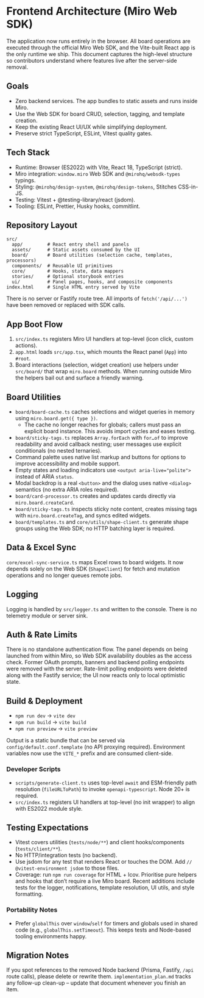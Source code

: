 # Frontend Architecture (Miro Web SDK)

The application now runs entirely in the browser. All board operations are executed through the official Miro Web SDK, and the Vite-built React app is the only runtime we ship. This document captures the high-level structure so contributors understand where features live after the server-side removal.

## Goals

- Zero backend services. The app bundles to static assets and runs inside Miro.
- Use the Web SDK for board CRUD, selection, tagging, and template creation.
- Keep the existing React UI/UX while simplifying deployment.
- Preserve strict TypeScript, ESLint, Vitest quality gates.

## Tech Stack

- Runtime: Browser (ES2022) with Vite, React 18, TypeScript (strict).
- Miro integration: `window.miro` Web SDK and `@mirohq/websdk-types` typings.
- Styling: `@mirohq/design-system`, `@mirohq/design-tokens`, Stitches CSS-in-JS.
- Testing: Vitest + @testing-library/react (jsdom).
- Tooling: ESLint, Prettier, Husky hooks, commitlint.

## Repository Layout

```
src/
  app/         # React entry shell and panels
  assets/      # Static assets consumed by the UI
  board/       # Board utilities (selection cache, templates, processors)
  components/  # Reusable UI primitives
  core/        # Hooks, state, data mappers
  stories/     # Optional storybook entries
  ui/          # Panel pages, hooks, and composite components
index.html     # Single HTML entry served by Vite
```

There is no server or Fastify route tree. All imports of `fetch('/api/...')` have been removed or replaced with SDK calls.

## App Boot Flow

1. `src/index.ts` registers Miro UI handlers at top-level (icon click, custom actions).
2. `app.html` loads `src/app.tsx`, which mounts the React panel (`App`) into `#root`.
3. Board interactions (selection, widget creation) use helpers under `src/board/` that wrap `miro.board` methods. When running outside Miro the helpers bail out and surface a friendly warning.

## Board Utilities

- `board/board-cache.ts` caches selections and widget queries in memory using `miro.board.get({ type })`.
    - The cache no longer reaches for globals; callers must pass an explicit board instance. This avoids import cycles and eases testing.
- `board/sticky-tags.ts` replaces `Array.forEach` with `for…of` to improve readability and avoid callback nesting; user messages use explicit conditionals (no nested ternaries).
- Command palette uses native list markup and buttons for options to improve accessibility and mobile support.
- Empty states and loading indicators use `<output aria-live="polite">` instead of ARIA `status`.
- Modal backdrop is a real `<button>` and the dialog uses native `<dialog>` semantics (no extra ARIA roles required).
- `board/card-processor.ts` creates and updates cards directly via `miro.board.createCard`.
- `board/sticky-tags.ts` inspects sticky note content, creates missing tags with `miro.board.createTag`, and syncs edited widgets.
- `board/templates.ts` and `core/utils/shape-client.ts` generate shape groups using the Web SDK; no HTTP batching layer is required.

## Data & Excel Sync

`core/excel-sync-service.ts` maps Excel rows to board widgets. It now depends solely on the Web SDK (`ShapeClient`) for fetch and mutation operations and no longer queues remote jobs.

## Logging

Logging is handled by `src/logger.ts` and written to the console. There is no telemetry module or server sink.

## Auth & Rate Limits

There is no standalone authentication flow. The panel depends on being launched from within Miro, so Web SDK availability doubles as the access check. Former OAuth prompts, banners and backend polling endpoints were removed with the server. Rate-limit polling endpoints were deleted along with the Fastify service; the UI now reacts only to local optimistic state.

## Build & Deployment

- `npm run dev` → `vite dev`
- `npm run build` → `vite build`
- `npm run preview` → `vite preview`

Output is a static bundle that can be served via `config/default.conf.template` (no API proxying required). Environment variables now use the `VITE_*` prefix and are consumed client-side.

### Developer Scripts

- `scripts/generate-client.ts` uses top-level `await` and ESM-friendly path resolution (`fileURLToPath`) to invoke `openapi-typescript`. Node 20+ is required.
- `src/index.ts` registers UI handlers at top-level (no init wrapper) to align with ES2022 module style.

## Testing Expectations

- Vitest covers utilities (`tests/node/**`) and client hooks/components (`tests/client/**`).
- No HTTP/integration tests (no backend).
- Use jsdom for any test that renders React or touches the DOM. Add `// @vitest-environment jsdom` to those files.
- Coverage: run `npm run coverage` for HTML + lcov. Prioritise pure helpers and hooks that don’t require a live Miro board. Recent additions include tests for the logger, notifications, template resolution, UI utils, and style formatting.

### Portability Notes

- Prefer `globalThis` over `window`/`self` for timers and globals used in shared code (e.g., `globalThis.setTimeout`). This keeps tests and Node-based tooling environments happy.

## Migration Notes

If you spot references to the removed Node backend (Prisma, Fastify, `/api` route calls), please delete or rewrite them. `implementation_plan.md` tracks any follow-up clean-up – update that document whenever you finish an item.
